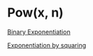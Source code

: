 # Pow(x, n)


[Binary Exponentiation](https://youtu.be/L-Wzglnm4dM)

[Exponentiation by squaring](https://en.wikipedia.org/wiki/Exponentiation_by_squaring)
